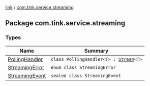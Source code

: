 [link](../index.md) / [com.tink.service.streaming](./index.md)

## Package com.tink.service.streaming

### Types

| Name | Summary |
|---|---|
| [PollingHandler](-polling-handler/index.md) | `class PollingHandler<T> : `[`Stream`](../com.tink.service.streaming.publisher/-stream/index.md)`<T>` |
| [StreamingError](-streaming-error/index.md) | `enum class StreamingError` |
| [StreamingEvent](-streaming-event/index.md) | `sealed class StreamingEvent` |
